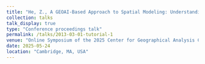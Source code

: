 ```yaml
---
title: "He, Z., A GEOAI-Based Approach to Spatial Modeling: Understanding the Future Effects of Light Pollution on Ground-Based Observatories [(Link)](https://gis.harvard.edu/event/2025-cga-conference)"
collection: talks
talk_display: true
type: "Conference proceedings talk"
permalink: /talks/2013-03-01-tutorial-1
venue: "Online Symposium of the 2025 Center for Geographical Analysis Conference, Harvard University and Online"
date: 2025-05-24
location: "Cambridge, MA, USA"
---
```

